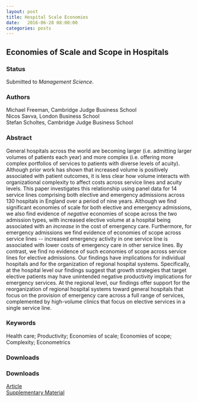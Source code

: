 ```yaml
---
layout: post
title: Hospital Scale Economies
date:   2016-06-28 08:00:00
categories: posts
---
```


## Economies of Scale and Scope in Hospitals

### Status

Submitted to *Management Science*.

### Authors

Michael Freeman, Cambridge Judge Business School<br>
Nicos Savva, London Business School<br>
Stefan Scholtes, Cambridge Judge Business School

### Abstract

General hospitals across the world are becoming larger (i.e. admitting larger volumes of patients each year) and more complex (i.e.  offering more complex portfolios of services to patients with diverse levels of acuity). Although prior work has shown that increased volume is positively associated with patient outcomes, it is less clear how volume interacts with organizational complexity to affect costs across service lines and acuity levels. This paper investigates this relationship using panel data for 14 service lines comprising both elective and emergency admissions across 130 hospitals in England over a period of nine years. Although we find significant economies of scale for both elective and emergency admissions, we also find evidence of *negative* economies of scope across the two admission types, with increased elective volume at a hospital being associated with an *increase* in the cost of emergency care. Furthermore, for emergency admissions we find evidence of economies of scope across service lines -- increased emergency activity in one service line is associated with lower costs of emergency care in other service lines. By contrast, we find no evidence of such economies of scope across service lines for elective admissions. Our findings have implications for individual hospitals and for the organization of regional hospital systems. Specifically, at the hospital level our findings suggest that growth strategies that target elective patients may have unintended negative productivity implications for emergency services. At the regional level, our findings offer support for the reorganization of regional hospital systems toward general hospitals that focus on the provision of emergency care across a full range of services, complemented by high-volume clinics that focus on elective services in a single service line.

### Keywords

Health care; Productivity; Economies of scale; Economies of scope; Complexity; Econometrics

### Downloads

### Downloads

[Article](/research/articles/hospitalscalescope_june2016.pdf)<br>
[Supplementary Material](/research/articles/supplementary_hospitalscalescope_june2016.pdf)